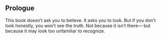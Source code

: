 ## Prologue ##

This book doesn’t ask you to believe.
 It asks you to look.
 But if you don’t look honestly,
 you won’t see the truth.
 Not because it isn’t there—
 but because it may look too unfamiliar to recognize.
